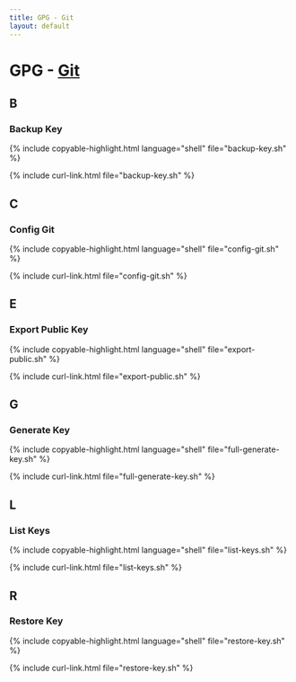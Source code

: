 ```yaml
---
title: GPG - Git
layout: default
---
```


# GPG - [Git](../)

## B

### Backup Key

{% include copyable-highlight.html
    language="shell"
    file="backup-key.sh"
%}

{% include curl-link.html file="backup-key.sh" %}

## C

### Config Git

{% include copyable-highlight.html
    language="shell"
    file="config-git.sh"
%}

{% include curl-link.html file="config-git.sh" %}

## E

### Export Public Key

{% include copyable-highlight.html
    language="shell"
    file="export-public.sh"
%}

{% include curl-link.html file="export-public.sh" %}

## G

### Generate Key

{% include copyable-highlight.html
    language="shell"
    file="full-generate-key.sh"
%}

{% include curl-link.html file="full-generate-key.sh" %}

## L

### List Keys

{% include copyable-highlight.html
    language="shell"
    file="list-keys.sh"
%}

{% include curl-link.html file="list-keys.sh" %}

## R

### Restore Key

{% include copyable-highlight.html
    language="shell"
    file="restore-key.sh"
%}

{% include curl-link.html file="restore-key.sh" %}
